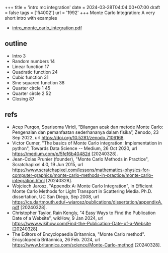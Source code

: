 +++
title = 'intro mc integration'
date = 2024-03-28T04:04:00+07:00
draft = false
tags = ['fi4002']
url = '1992'
+++
Monte Carlo Integration: A very short intro with examples
<!--more-->

+ [intro_monte_carlo_integration.pdf](https://osf.io/9ykqu)


## outline
+ Intro 3
+ Random numbers 14
+ Linear function 17
+ Quadratic function 24
+ Cubic function 31
+ Sine squared function 38
+ Quarter circle 1 45
+ Quarter circle 2 52
+ Closing 87


## refs
+ Acep Purqon, Sparisoma Viridi, “Bilangan acak dan metode Monte Carlo: Pengenalan dan pemanfaatan sederhananya dalam fisika”, Zenodo, 23 Sep 2022, url https://doi.org/10.5281/zenodo.7106168.
+ Victor Cumer, "The basics of Monte Carlo integration: Implementation in python", Towards Data Science -- Medium, 26 Oct 2020, url https://medium.com/p/5fe16b40482d [20240328].
+ Jean-Colas Prunier (founder), "Monte Carlo Methods in Practice", Scratchapixel 4.0, 19 Jun 2015, url https://www.scratchapixel.com/lessons/mathematics-physics-for-computer-graphics/monte-carlo-methods-in-practice/monte-carlo-integration.html [20240328]. 
+ Wojciech Jarosz, "Appendix A: Monte Carlo Integration", in Efficient Monte Carlo Methods for Light Transport in Scattering Media. Ph.D. dissertation, UC San Diego, Sep 2008, url https://cs.dartmouth.edu/~wjarosz/publications/dissertation/appendixA.pdf [20240328].
+ Christopher Taylor, Rain Kengly, "4 Easy Ways to Find the Publication Date of a Website", wikHow, 9 Jan 2024, url https://www.wikihow.com/Find-the-Publication-Date-of-a-Website [20240328].
+ The Editors of Encyclopaedia Britannica, "Monte Carlo method". Encyclopedia Britannica, 26 Feb. 2024, url https://www.britannica.com/science/Monte-Carlo-method [20240328].
